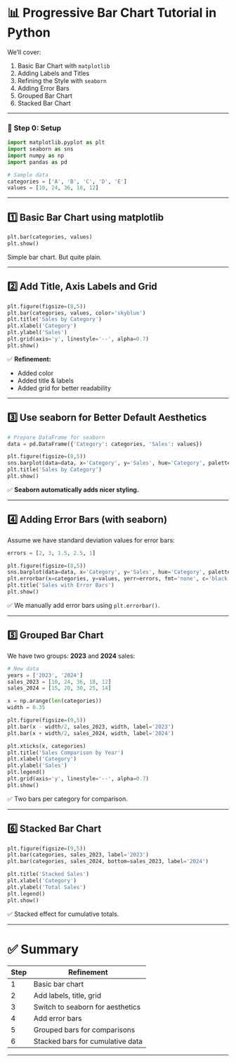
# 📊 **Progressive Bar Chart Tutorial in Python**

We’ll cover:

1. Basic Bar Chart with `matplotlib`
2. Adding Labels and Titles
3. Refining the Style with `seaborn`
4. Adding Error Bars
5. Grouped Bar Chart
6. Stacked Bar Chart

---

### 🔧 **Step 0: Setup**

```python
import matplotlib.pyplot as plt
import seaborn as sns
import numpy as np
import pandas as pd

# Sample data
categories = ['A', 'B', 'C', 'D', 'E']
values = [10, 24, 36, 18, 12]
```

---

## **1️⃣ Basic Bar Chart using matplotlib**

```python
plt.bar(categories, values)
plt.show()
```

Simple bar chart. But quite plain.

---

## **2️⃣ Add Title, Axis Labels and Grid**

```python
plt.figure(figsize=(8,5))
plt.bar(categories, values, color='skyblue')
plt.title('Sales by Category')
plt.xlabel('Category')
plt.ylabel('Sales')
plt.grid(axis='y', linestyle='--', alpha=0.7)
plt.show()
```

✅ **Refinement:**

* Added color
* Added title & labels
* Added grid for better readability

---

## **3️⃣ Use seaborn for Better Default Aesthetics**

```python
# Prepare DataFrame for seaborn
data = pd.DataFrame({'Category': categories, 'Sales': values})

plt.figure(figsize=(8,5))
sns.barplot(data=data, x='Category', y='Sales', hue='Category', palette='Blues_d', legend=False)
plt.title('Sales by Category')
plt.show()

```

✅ **Seaborn automatically adds nicer styling.**

---

## **4️⃣ Adding Error Bars (with seaborn)**

Assume we have standard deviation values for error bars:

```python
errors = [2, 3, 1.5, 2.5, 1]

plt.figure(figsize=(8,5))
sns.barplot(data=data, x='Category', y='Sales', hue='Category', palette='coolwarm', errorbar=None, legend=False)
plt.errorbar(x=categories, y=values, yerr=errors, fmt='none', c='black', capsize=5)
plt.title('Sales with Error Bars')
plt.show()

```

✅ We manually add error bars using `plt.errorbar()`.

---

## **5️⃣ Grouped Bar Chart**

We have two groups: **2023** and **2024** sales:

```python
# New data
years = ['2023', '2024']
sales_2023 = [10, 24, 36, 18, 12]
sales_2024 = [15, 20, 30, 25, 14]

x = np.arange(len(categories))
width = 0.35

plt.figure(figsize=(9,5))
plt.bar(x - width/2, sales_2023, width, label='2023')
plt.bar(x + width/2, sales_2024, width, label='2024')

plt.xticks(x, categories)
plt.title('Sales Comparison by Year')
plt.xlabel('Category')
plt.ylabel('Sales')
plt.legend()
plt.grid(axis='y', linestyle='--', alpha=0.7)
plt.show()
```

✅ Two bars per category for comparison.

---

## **6️⃣ Stacked Bar Chart**

```python
plt.figure(figsize=(9,5))
plt.bar(categories, sales_2023, label='2023')
plt.bar(categories, sales_2024, bottom=sales_2023, label='2024')

plt.title('Stacked Sales')
plt.xlabel('Category')
plt.ylabel('Total Sales')
plt.legend()
plt.show()
```

✅ Stacked effect for cumulative totals.

---

# ✅ **Summary**

| Step | Refinement                       |
| ---- | -------------------------------- |
| 1    | Basic bar chart                  |
| 2    | Add labels, title, grid          |
| 3    | Switch to seaborn for aesthetics |
| 4    | Add error bars                   |
| 5    | Grouped bars for comparisons     |
| 6    | Stacked bars for cumulative data |

---



